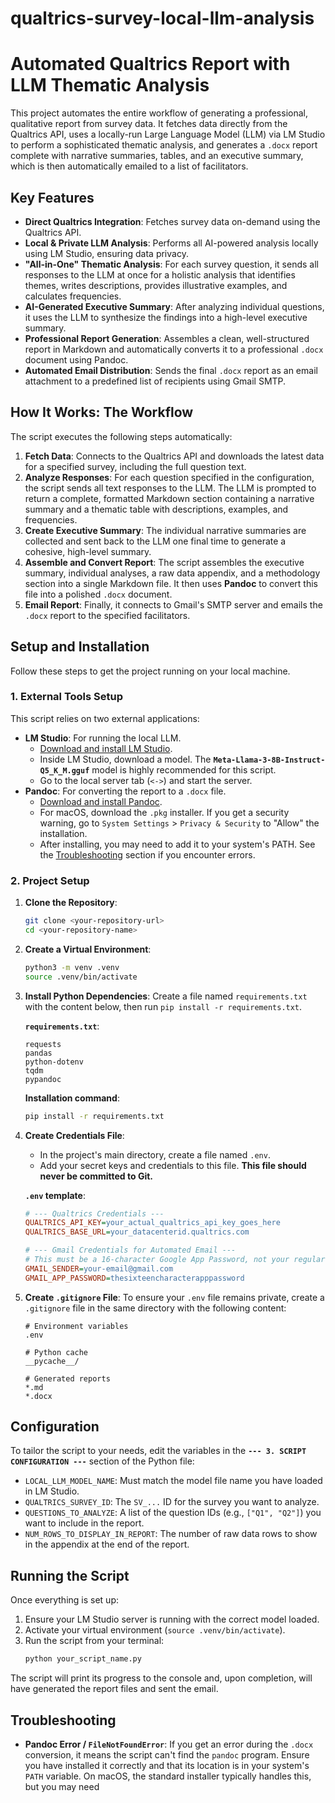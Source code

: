 # qualtrics-survey-local-llm-analysis

# Automated Qualtrics Report with LLM Thematic Analysis

This project automates the entire workflow of generating a professional, qualitative report from survey data. It fetches data directly from the Qualtrics API, uses a locally-run Large Language Model (LLM) via LM Studio to perform a sophisticated thematic analysis, and generates a `.docx` report complete with narrative summaries, tables, and an executive summary, which is then automatically emailed to a list of facilitators.

## Key Features

-   **Direct Qualtrics Integration**: Fetches survey data on-demand using the Qualtrics API.
-   **Local & Private LLM Analysis**: Performs all AI-powered analysis locally using LM Studio, ensuring data privacy.
-   **"All-in-One" Thematic Analysis**: For each survey question, it sends all responses to the LLM at once for a holistic analysis that identifies themes, writes descriptions, provides illustrative examples, and calculates frequencies.
-   **AI-Generated Executive Summary**: After analyzing individual questions, it uses the LLM to synthesize the findings into a high-level executive summary.
-   **Professional Report Generation**: Assembles a clean, well-structured report in Markdown and automatically converts it to a professional `.docx` document using Pandoc.
-   **Automated Email Distribution**: Sends the final `.docx` report as an email attachment to a predefined list of recipients using Gmail SMTP.

## How It Works: The Workflow

The script executes the following steps automatically:

1.  **Fetch Data**: Connects to the Qualtrics API and downloads the latest data for a specified survey, including the full question text.
2.  **Analyze Responses**: For each question specified in the configuration, the script sends all text responses to the LLM. The LLM is prompted to return a complete, formatted Markdown section containing a narrative summary and a thematic table with descriptions, examples, and frequencies.
3.  **Create Executive Summary**: The individual narrative summaries are collected and sent back to the LLM one final time to generate a cohesive, high-level summary.
4.  **Assemble and Convert Report**: The script assembles the executive summary, individual analyses, a raw data appendix, and a methodology section into a single Markdown file. It then uses **Pandoc** to convert this file into a polished `.docx` document.
5.  **Email Report**: Finally, it connects to Gmail's SMTP server and emails the `.docx` report to the specified facilitators.

## Setup and Installation

Follow these steps to get the project running on your local machine.

### 1. External Tools Setup

This script relies on two external applications:

-   **LM Studio**: For running the local LLM.
    -   [Download and install LM Studio](https://lmstudio.ai/).
    -   Inside LM Studio, download a model. The **`Meta-Llama-3-8B-Instruct-Q5_K_M.gguf`** model is highly recommended for this script.
    -   Go to the local server tab (`<->`) and start the server.
-   **Pandoc**: For converting the report to a `.docx` file.
    -   [Download and install Pandoc](https://pandoc.org/installing.html).
    -   For macOS, download the `.pkg` installer. If you get a security warning, go to `System Settings` > `Privacy & Security` to "Allow" the installation.
    -   After installing, you may need to add it to your system's PATH. See the [Troubleshooting](#troubleshooting) section if you encounter errors.

### 2. Project Setup

1.  **Clone the Repository**:
    ```bash
    git clone <your-repository-url>
    cd <your-repository-name>
    ```

2.  **Create a Virtual Environment**:
    ```bash
    python3 -m venv .venv
    source .venv/bin/activate
    ```

3.  **Install Python Dependencies**: Create a file named `requirements.txt` with the content below, then run `pip install -r requirements.txt`.

    **`requirements.txt`**:
    ```
    requests
    pandas
    python-dotenv
    tqdm
    pypandoc
    ```

    **Installation command**:
    ```bash
    pip install -r requirements.txt
    ```

4.  **Create Credentials File**:
    -   In the project's main directory, create a file named `.env`.
    -   Add your secret keys and credentials to this file. **This file should never be committed to Git.**

    **`.env` template**:
    ```ini
    # --- Qualtrics Credentials ---
    QUALTRICS_API_KEY=your_actual_qualtrics_api_key_goes_here
    QUALTRICS_BASE_URL=your_datacenterid.qualtrics.com

    # --- Gmail Credentials for Automated Email ---
    # This must be a 16-character Google App Password, not your regular password.
    GMAIL_SENDER=your-email@gmail.com
    GMAIL_APP_PASSWORD=thesixteencharacterapppassword
    ```

5.  **Create `.gitignore` File**: To ensure your `.env` file remains private, create a `.gitignore` file in the same directory with the following content:
    ```
    # Environment variables
    .env

    # Python cache
    __pycache__/

    # Generated reports
    *.md
    *.docx
    ```

## Configuration

To tailor the script to your needs, edit the variables in the **`--- 3. SCRIPT CONFIGURATION ---`** section of the Python file:

-   `LOCAL_LLM_MODEL_NAME`: Must match the model file name you have loaded in LM Studio.
-   `QUALTRICS_SURVEY_ID`: The `SV_...` ID for the survey you want to analyze.
-   `QUESTIONS_TO_ANALYZE`: A list of the question IDs (e.g., `["Q1", "Q2"]`) you want to include in the report.
-   `NUM_ROWS_TO_DISPLAY_IN_REPORT`: The number of raw data rows to show in the appendix at the end of the report.

## Running the Script

Once everything is set up:
1.  Ensure your LM Studio server is running with the correct model loaded.
2.  Activate your virtual environment (`source .venv/bin/activate`).
3.  Run the script from your terminal:
    ```bash
    python your_script_name.py
    ```

The script will print its progress to the console and, upon completion, will have generated the report files and sent the email.

## Troubleshooting

-   **Pandoc Error / `FileNotFoundError`**: If you get an error during the `.docx` conversion, it means the script can't find the `pandoc` program. Ensure you have installed it correctly and that its location is in your system's `PATH` variable. On macOS, the standard installer typically handles this, but you may need
